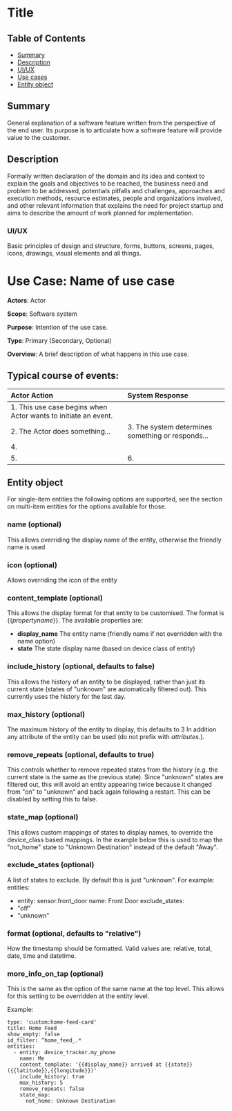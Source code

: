 # Title

## Table of Contents
+ [Summary](#summary)
+ [Description](#description)
+ [UI/UX](#ui-ux)
+ [Use cases](#use-cases)
+ [Entity object](#entity-object)

## Summary <a name = "summary"></a>
General explanation of a software feature written from the perspective of the end user. 
Its purpose is to articulate how a software feature will provide value to the customer.

## Description <a name = "description"></a>
Formally written declaration of the domain and its idea and context to explain the goals and objectives to be reached, the business need and problem to be addressed, potentials pitfalls and challenges, approaches and execution methods, resource estimates, people and organizations involved, and other relevant information that explains the need for project startup and aims to describe the amount of work planned for implementation.

### UI/UX <a name = "ui-ux"></a>

Basic principles of design and structure, forms, buttons, screens, pages, icons, drawings, visual elements and all things.

Use Case: Name of use case <a name = "use-cases"></a>
=================================
**Actors**: Actor

**Scope**: Software system

**Purpose**: Intention of the use case.

**Type**: Primary (Secondary, Optional)

**Overview**: A brief description of what happens in this use case.

Typical course of events:
----------------------

| Actor Action | System Response |
|:--------------|:----------------|
| 1. This use case begins when Actor wants to initiate an event.| |
| 2. The Actor does something... | 3. The system determines something or responds... |
|4. ||
|5. | 6. |


## Entity object <a name = "entity-object"></a>

For single-item entities the following options are supported, see the section on multi-item entities for the options available for those.

### name (optional)
This allows overriding the display name of the entity, otherwise the friendly name is used

### icon (optional)
Allows overriding the icon of the entity

### content_template (optional)
This allows the display format for that entity to be customised. The format is {{*propertyname*}}. The available properties are:
* **display_name** The entity name (friendly name if not overridden with the name option)
* **state** The state display name (based on device class of entity)

### include_history (optional, defaults to false)
This allows the history of an entity to be displayed, rather than just its current state (states of "unknown" are automatically filtered out).
This currently uses the history for the last day.

### max_history (optional)
The maximum history of the entity to display, this defaults to 3
In addition any attribute of the entity can be used (do not prefix with *attributes.*).

### remove_repeats (optional, defaults to true)
This controls whether to remove repeated states from the history (e.g. the current state is the same as the previous state).
Since "unknown" states are filtered out, this will avoid an entity appearing twice because it changed from "on" to "unknown" and back again following a restart.
This can be disabled by setting this to false.

### state_map (optional)
This allows custom mappings of states to display names, to override the device_class based mappings. In the example below this is used to map the "not_home" state to "Unknown Destination" instead of the default "Away".

### exclude_states (optional)
A list of states to exclude. By default this is just "unknown". For example:
entities:
- entity: sensor.front_door
name: Front Door
exclude_states:
- "off"
- "unknown"

### format (optional, defaults to "relative")
How the timestamp should be formatted.
Valid values are: relative, total, date, time and datetime.

### more_info_on_tap (optional)
This is the same as the option of the same name at the top level. This allows for this setting to be overridden at the entity level.

Example:

    type: 'custom:home-feed-card'
    title: Home Feed
    show_empty: false
    id_filter: ^home_feed_.*
    entities:
      - entity: device_tracker.my_phone
        name: Me
        content_template: '{{display_name}} arrived at {{state}} ({{latitude}},{{longitude}})'
        include_history: true
        max_history: 5
        remove_repeats: false
        state_map:
          not_home: Unknown Destination
